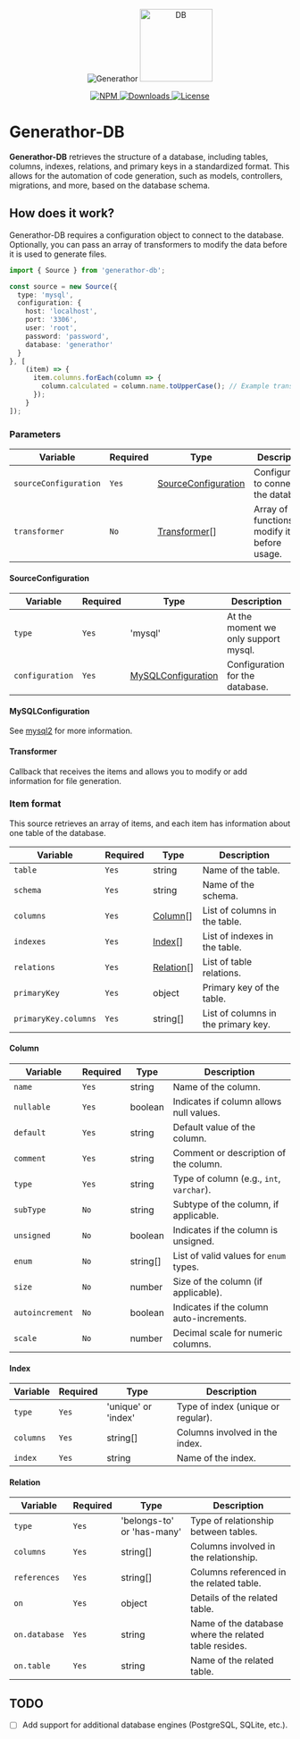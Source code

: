 
<p align="center">
  <img src="https://cldup.com/U-06c9VkSH.png" alt="Generathor">
  <img src="https://cldup.com/KRISyl7sqL.png" alt="DB" width="130">
</p>

<p align="center">
  <a href="https://www.npmjs.com/package/generathor-db">
    <img src="https://img.shields.io/npm/v/generathor-db.svg" alt="NPM">
  </a>
  <a href="https://npmcharts.com/compare/generathor-db?minimal=true">
    <img src="https://img.shields.io/npm/dt/generathor-db.svg" alt="Downloads">
  </a>
  <a href="https://www.npmjs.com/package/generathor-db">
    <img src="https://img.shields.io/npm/l/generathor-db.svg" alt="License">
  </a>
</p>

# Generathor-DB

**Generathor-DB** retrieves the structure of a database, including tables, columns, indexes, relations, and primary keys in a standardized format. This allows for the automation of code generation, such as models, controllers, migrations, and more, based on the database schema.

## How does it work?

Generathor-DB requires a configuration object to connect to the database. Optionally, you can pass an array of transformers to modify the data before it is used to generate files.

```ts
import { Source } from 'generathor-db';

const source = new Source({
  type: 'mysql',
  configuration: {
    host: 'localhost',
    port: '3306',
    user: 'root',
    password: 'password',
    database: 'generathor'
  }
}, [
    (item) => {
      item.columns.forEach(column => {
        column.calculated = column.name.toUpperCase(); // Example transformation
      });
    }
]);
```

### Parameters

| Variable              | Required | Type                                        | Description                                      |
|-----------------------|----------|---------------------------------------------|--------------------------------------------------|
| `sourceConfiguration` | `Yes`    | [SourceConfiguration](#SourceConfiguration) | Configuration to connect to the database.        |
| `transformer`         | `No`     | [Transformer](#Transformer)[]               | Array of functions to modify items before usage. |

#### SourceConfiguration

| Variable        | Required | Type                                      | Description                          |
|-----------------|----------|-------------------------------------------|--------------------------------------|
| `type`          | `Yes`    | 'mysql'                                   | At the moment we only support mysql. |
| `configuration` | `Yes`    | [MySQLConfiguration](#MySQLConfiguration) | Configuration for the database.      |

#### MySQLConfiguration

See [mysql2](https://sidorares.github.io/node-mysql2/docs) for more information.

#### Transformer

Callback that receives the items and allows you to modify or add information for file generation.

### Item format

This source retrieves an array of items, and each item has information about one table of the database.

| Variable             | Required | Type                      | Description                         |
|----------------------|----------|---------------------------|-------------------------------------|
| `table`              | `Yes`    | string                    | Name of the table.                  |
| `schema`             | `Yes`    | string                    | Name of the schema.                 |
| `columns`            | `Yes`    | [Column](#Column)[]       | List of columns in the table.       |
| `indexes`            | `Yes`    | [Index](#Index)[]         | List of indexes in the table.       |
| `relations`          | `Yes`    | [Relation](#Relation)[]   | List of table relations.            |
| `primaryKey`         | `Yes`    | object                    | Primary key of the table.           |
| `primaryKey.columns` | `Yes`    | string[]                  | List of columns in the primary key. |

#### Column

| Variable       | Required | Type                      | Description                                   |
|----------------|----------|---------------------------|-----------------------------------------------|
| `name`         | `Yes`    | string                    | Name of the column.                           |
| `nullable`     | `Yes`    | boolean                   | Indicates if column allows null values.       |
| `default`      | `Yes`    | string                    | Default value of the column.                  |
| `comment`      | `Yes`    | string                    | Comment or description of the column.         |
| `type`         | `Yes`    | string                    | Type of column (e.g., `int`, `varchar`).      |
| `subType`      | `No`     | string                    | Subtype of the column, if applicable.         |
| `unsigned`     | `No`     | boolean                   | Indicates if the column is unsigned.          |
| `enum`         | `No`     | string[]                  | List of valid values for `enum` types.        |
| `size`         | `No`     | number                    | Size of the column (if applicable).           |
| `autoincrement`| `No`     | boolean                   | Indicates if the column auto-increments.      |
| `scale`        | `No`     | number                    | Decimal scale for numeric columns.            |

#### Index

| Variable  | Required | Type                      | Description                                   |
|-----------|----------|---------------------------|-----------------------------------------------|
| `type`    | `Yes`    | 'unique' or 'index'       | Type of index (unique or regular).            |
| `columns` | `Yes`    | string[]                  | Columns involved in the index.                |
| `index`   | `Yes`    | string                    | Name of the index.                            |

#### Relation

| Variable      | Required | Type                       | Description                                           |
|---------------|----------|----------------------------|-------------------------------------------------------|
| `type`        | `Yes`    | 'belongs-to' or 'has-many' | Type of relationship between tables.                  |
| `columns`     | `Yes`    | string[]                   | Columns involved in the relationship.                 |
| `references`  | `Yes`    | string[]                   | Columns referenced in the related table.              |
| `on`          | `Yes`    | object                     | Details of the related table.                         |
| `on.database` | `Yes`    | string                     | Name of the database where the related table resides. |
| `on.table`    | `Yes`    | string                     | Name of the related table.                            |

## TODO

- [ ] Add support for additional database engines (PostgreSQL, SQLite, etc.).
